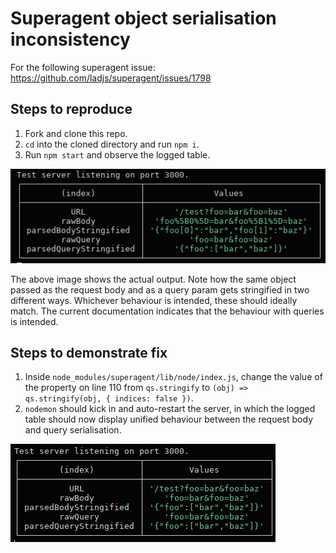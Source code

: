 # Superagent object serialisation inconsistency

For the following superagent issue: https://github.com/ladjs/superagent/issues/1798

## Steps to reproduce

1. Fork and clone this repo.
1. `cd` into the cloned directory and run `npm i`.
1. Run `npm start` and observe the logged table.

![actual output](images/actual_output.png)

The above image shows the actual output. Note how the same object passed as the request body and as a query param gets stringified in two different ways.
Whichever behaviour is intended, these should ideally match. The current documentation indicates that the behaviour with queries is intended.

## Steps to demonstrate fix

1. Inside `node_modules/superagent/lib/node/index.js`, change the value of the property on line 110 from `qs.stringify` to `(obj) => qs.stringify(obj, { indices: false })`.
1. `nodemon` should kick in and auto-restart the server, in which the logged table should now display unified behaviour between the request body and query serialisation.

![expected output](images/expected_output.png)
